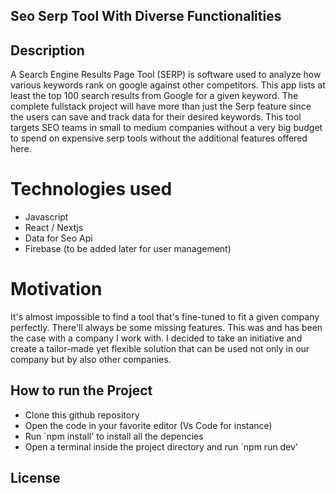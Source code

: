 
## Seo Serp Tool With Diverse Functionalities


## Description

A Search Engine Results Page Tool (SERP) is software used to analyze how various keywords rank on google against other competitors. This app lists at least the top 100 search results from Google for a given keyword. The complete fullstack project will have more than just the Serp feature since the users can save and track data for their desired keywords. This tool targets SEO teams in small to medium companies without a very big budget to spend on expensive serp tools without the additional features offered here. 

# Technologies used
- Javascript
- React / Nextjs 
- Data for Seo Api
- Firebase (to be added later for user management)

# Motivation 
It's almost impossible to find a tool that's fine-tuned to fit a given company perfectly. There'll always be some missing features. This was and has been the case with a company I work with. I decided to take an initiative and create a tailor-made yet flexible solution that can be used not only in our company but by also other companies. 

## How to run the Project
- Clone this github repository
- Open the code in your favorite editor (Vs Code for instance)
- Run `npm install' to install all the depencies
- Open a terminal inside the project directory and run `npm run dev' 

## License
